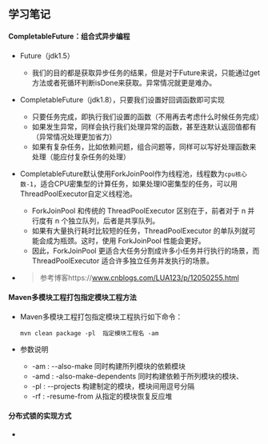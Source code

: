## 学习笔记

#### CompletableFuture：组合式异步编程

- Future（jdk1.5）

  - 我们的目的都是获取异步任务的结果，但是对于Future来说，只能通过get方法或者死循环判断isDone来获取。异常情况就更是难办。

- CompletableFuture（jdk1.8），只要我们设置好回调函数即可实现

  - 只要任务完成，即执行我们设置的函数（不用再去考虑什么时候任务完成）
  - 如果发生异常，同样会执行我们处理异常的函数，甚至连默认返回值都有（异常情况处理更加省力）
  - 如果有复杂任务，比如依赖问题，组合问题等，同样可以写好处理函数来处理（能应付复杂任务的处理）

- CompletableFuture默认使用ForkJoinPool作为线程池，线程数为`cpu核心数-1`，适合CPU密集型的计算任务，如果处理IO密集型的任务，可以用ThreadPoolExecutor自定义线程池。

  - ForkJoinPool 和传统的 ThreadPoolExecutor 区别在于，前者对于 n 并行度有 n 个独立队列，后者是共享队列。
  - 如果有大量执行耗时比较短的任务，ThreadPoolExecutor 的单队列就可能会成为瓶颈。这时，使用 ForkJoinPool 性能会更好。
  - 因此，ForkJoinPool 更适合大任务分割成许多小任务并行执行的场景，而 ThreadPoolExecutor 适合许多独立任务并发执行的场景。

- > 参考博客https://www.cnblogs.com/LUA123/p/12050255.html

#### Maven多模块工程打包指定模块工程方法

- Maven多模块工程打包指定模块工程执行如下命令：

  ```
  mvn clean package -pl  指定模块工程名 -am
  ```

- 参数说明
  - -am : --also-make 同时构建所列模块的依赖模块
  - -amd :  -also-make-dependents 同时构建依赖于所列模块的模块、
  - -pl : --projects <arg> 构建制定的模块，模块间用逗号分隔
  - -rf : -resume-from <arg> 从指定的模块恢复反应堆

#### 分布式锁的实现方式

- 


